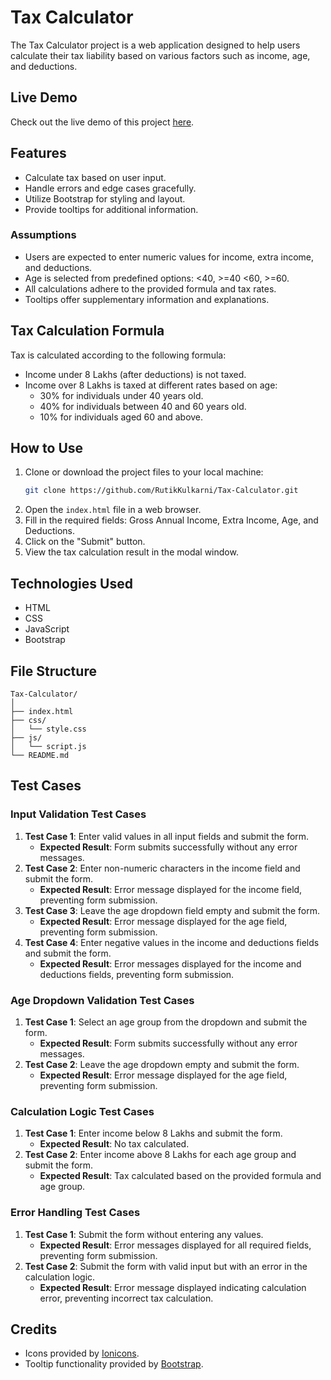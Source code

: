 # Tax Calculator

The Tax Calculator project is a web application designed to help users calculate their tax liability based on various factors such as income, age, and deductions.

## Live Demo

Check out the live demo of this project [here](https://rutikkulkarni.github.io/Tax-Calculator/).

## Features

- Calculate tax based on user input.
- Handle errors and edge cases gracefully.
- Utilize Bootstrap for styling and layout.
- Provide tooltips for additional information.

### Assumptions

- Users are expected to enter numeric values for income, extra income, and deductions.
- Age is selected from predefined options: <40, >=40 <60, >=60.
- All calculations adhere to the provided formula and tax rates.
- Tooltips offer supplementary information and explanations.

## Tax Calculation Formula

Tax is calculated according to the following formula:

- Income under 8 Lakhs (after deductions) is not taxed.
- Income over 8 Lakhs is taxed at different rates based on age:
  - 30% for individuals under 40 years old.
  - 40% for individuals between 40 and 60 years old.
  - 10% for individuals aged 60 and above.

## How to Use

1. Clone or download the project files to your local machine:
   ```bash
   git clone https://github.com/RutikKulkarni/Tax-Calculator.git
   ```
2. Open the `index.html` file in a web browser.
3. Fill in the required fields: Gross Annual Income, Extra Income, Age, and Deductions.
4. Click on the "Submit" button.
5. View the tax calculation result in the modal window.

## Technologies Used

- HTML
- CSS
- JavaScript
- Bootstrap

## File Structure

```
Tax-Calculator/
│
├── index.html
├── css/
│   └── style.css
├── js/
│   └── script.js
└── README.md
```

## Test Cases

### Input Validation Test Cases
1. **Test Case 1**: Enter valid values in all input fields and submit the form.
   - **Expected Result**: Form submits successfully without any error messages.
2. **Test Case 2**: Enter non-numeric characters in the income field and submit the form.
   - **Expected Result**: Error message displayed for the income field, preventing form submission.
3. **Test Case 3**: Leave the age dropdown field empty and submit the form.
   - **Expected Result**: Error message displayed for the age field, preventing form submission.
4. **Test Case 4**: Enter negative values in the income and deductions fields and submit the form.
   - **Expected Result**: Error messages displayed for the income and deductions fields, preventing form submission.

### Age Dropdown Validation Test Cases
1. **Test Case 1**: Select an age group from the dropdown and submit the form.
   - **Expected Result**: Form submits successfully without any error messages.
2. **Test Case 2**: Leave the age dropdown empty and submit the form.
   - **Expected Result**: Error message displayed for the age field, preventing form submission.

### Calculation Logic Test Cases
1. **Test Case 1**: Enter income below 8 Lakhs and submit the form.
   - **Expected Result**: No tax calculated.
2. **Test Case 2**: Enter income above 8 Lakhs for each age group and submit the form.
   - **Expected Result**: Tax calculated based on the provided formula and age group.

### Error Handling Test Cases
1. **Test Case 1**: Submit the form without entering any values.
   - **Expected Result**: Error messages displayed for all required fields, preventing form submission.
2. **Test Case 2**: Submit the form with valid input but with an error in the calculation logic.
   - **Expected Result**: Error message displayed indicating calculation error, preventing incorrect tax calculation.


## Credits

- Icons provided by [Ionicons](https://ionicons.com/).
- Tooltip functionality provided by [Bootstrap](https://getbootstrap.com/).
